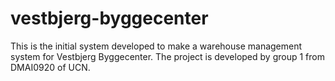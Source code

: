 # vestbjerg-byggecenter
This is the initial system developed to make a warehouse management system for Vestbjerg Byggecenter. The project is developed by group 1 from DMAI0920 of UCN.
#
